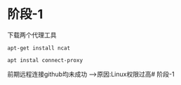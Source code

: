 # 阶段-1

下载两个代理工具

`apt-get install ncat`

`apt instal connect-proxy`

前期远程连接github均未成功 -->原因:Linux权限过高# 阶段-1


